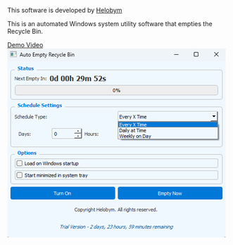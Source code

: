This software is developed by [Helobym](https://helobym.com)

This is an automated Windows system utility software that empties the Recycle Bin.

[Demo Video](https://youtu.be/-2DK5mGm-dQ)
![Screenshot Preview](automatic-empty-recycle-bin1.png)
